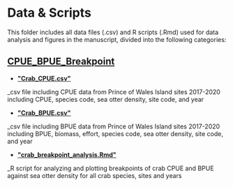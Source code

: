 # Data & Scripts

This folder includes all data files (.csv) and R scripts (.Rmd) used for data analysis and figures in the manuscript, divided into the following categories:

## [CPUE_BPUE_Breakpoint](CPUE_BPUE_Breakpoint)

* [**"Crab_CPUE.csv"**](CPUE_BPUE_Breakpoint/Crab_CPUE.csv)

_csv file including CPUE data from Prince of Wales Island sites 2017-2020 including CPUE, species code, sea otter density, site code, and year

* [**"Crab_BPUE.csv"**](CPUE_BPUE_Breakpoint/Crab_BPUE.csv)

_csv file including BPUE data from Prince of Wales Island sites 2017-2020 including BPUE, biomass, effort, species code, sea otter density, site code, and year

* [**"crab_breakpoint_analysis.Rmd"**](CPUE_BPUE_Breakpoint/crab_breakpoint_analysis.Rmd)

_R script for analyzing and plotting breakpoints of crab CPUE and BPUE against sea otter density for all crab species, sites and years
